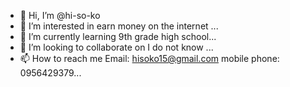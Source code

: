 - 👋 Hi, I’m @hi-so-ko
- 👀 I’m interested in earn money on the internet ...
- 🌱 I’m currently learning 9th grade high school...
- 💞️ I’m looking to collaborate on I do not know ...
- 📫 How to reach me Email: hisoko15@gmail.com mobile phone: 0956429379...

<!---
hi-so-ko/hi-so-ko is a ✨ special ✨ repository because its `README.md` (this file) appears on your GitHub profile.
You can click the Preview link to take a look at your changes.
--->
